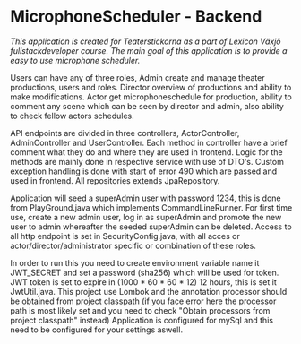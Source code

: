 <h1>MicrophoneScheduler - Backend</h1>

<i>This application is created for Teaterstickorna as a part of Lexicon Växjö fullstackdeveloper course.
The main goal of this application is to provide a easy to use microphone scheduler.</i>

Users can have any of three roles, Admin create and manage theater productions, users and roles. Director overview of productions and ability to make modifications. Actor get microphoneschedule for production, ability to comment any scene which can be seen by director and admin, also ability to check fellow actors schedules.

API endpoints are divided in three controllers, ActorController, AdminController and UserController. Each method in controller have a brief comment what they do and where they are used in frontend. Logic for the methods are mainly done in respective service with use of DTO's.
Custom exception handling is done with start of error 490 which are passed and used in frontend.
All repositories extends JpaRepository.

Application will seed a superAdmin user with password 1234, this is done from PlayGround.java which implements CommandLineRunner. For first time use, create a new admin user, log in as superAdmin and promote the new user to admin whereafter the seeded superAdmin can be deleted.
Access to all http endpoint is set in SecurityConfig.java, with all acces or actor/director/administrator specific or combination of these roles.

In order to run this you need to create environment variable name it JWT_SECRET and set a password (sha256) which will be used for token. JWT token is set to expire in (1000 * 60 * 60 * 12) 12 hours, this is set it JwtUtil.java. 
This project use Lombok and the annotation processor should be obtained from project classpath (if you face error here the processor path is most likely set and you need to check "Obtain processors from project classpath" instead)
Application is configured for mySql and this need to be configured for your settings aswell.
